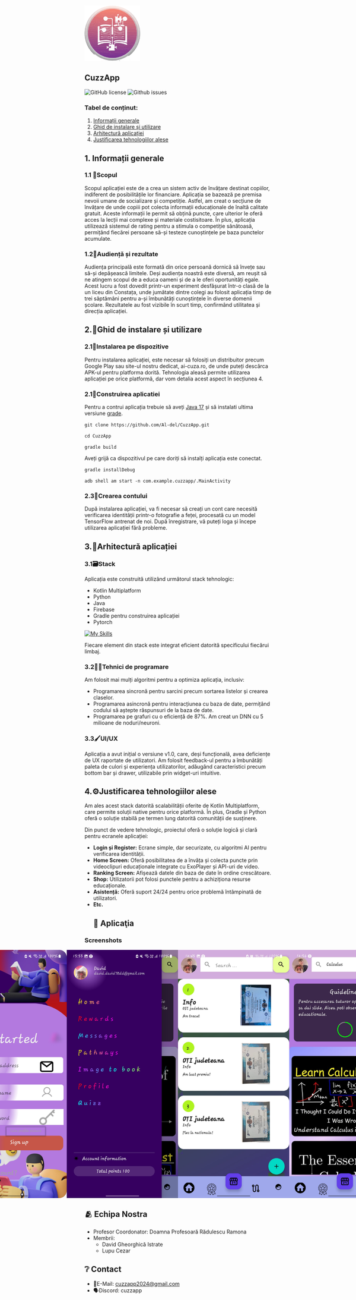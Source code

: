 <img width="150px" src="https://github.com/Al-del/CuzzApp/blob/master/app/src/main/res/drawable/iconitza.png" />

## CuzzApp
![GitHub license](https://img.shields.io/badge/licence-MIT-green)
![Github issues](https://img.shields.io/badge/issues-0%20open-yellow)
### Tabel de conținut:
1. [Informații generale](#informații-generale)
2. [Ghid de instalare și utilizare](#ghid-de-instalare-și-utilizare)
3. [Arhitectură aplicației](#arhitectură-aplicației)
4. [Justificarea tehnologiilor alese](#justificarea-tehnologiilor-alese)

## 1. Informații generale

### 1.1 🎯Scopul
Scopul aplicației este de a crea un sistem activ de învățare destinat copiilor, indiferent de posibilitățile lor financiare. Aplicația se bazează pe premisa nevoii umane de socializare și competiție. Astfel, am creat o secțiune de învățare de unde copiii pot colecta informații educaționale de înaltă calitate gratuit. Aceste informații le permit să obțină puncte, care ulterior le oferă acces la lecții mai complexe și materiale costisitoare. În plus, aplicația utilizează sistemul de rating pentru a stimula o competiție sănătoasă, permițând fiecărei persoane să-și testeze cunoștințele pe baza punctelor acumulate.

### 1.2👥Audiență și rezultate
Audiența principală este formată din orice persoană dornică să învețe sau să-și depășească limitele. Deși audiența noastră este diversă, am reușit să ne atingem scopul de a educa oameni și de a le oferi oportunități egale. Acest lucru a fost dovedit printr-un experiment desfășurat într-o clasă de la un liceu din Constața, unde jumătate dintre colegi au folosit aplicația timp de trei săptămâni pentru a-și îmbunătăți cunoștințele în diverse domenii școlare. Rezultatele au fost vizibile în scurt timp, confirmând utilitatea și direcția aplicației.

## 2.🔧Ghid de instalare și utilizare

### 2.1📲Instalarea pe dispozitive
Pentru instalarea aplicației, este necesar să folosiți un distribuitor precum Google Play sau site-ul nostru dedicat, ai-cuza.ro, de unde puteți descărca APK-ul pentru platforma dorită. Tehnologia aleasă permite utilizarea aplicației pe orice platformă, dar vom detalia acest aspect în secțiunea 4.
### 2.1📲Construirea aplicatiei
Pentru a contrui aplicația trebuie să aveți [Java 17](https://www.oracle.com/java/technologies/javase/jdk17-archive-downloads.html) și să instalati ultima versiune [grade](https://gradle.org/install/).
```
git clone https://github.com/Al-del/CuzzApp.git 
```
```
cd CuzzApp
```
```
gradle build
```
Aveți grijă ca dispozitivul pe care doriți să instalți aplicația este conectat.
```
gradle installDebug
```
```
adb shell am start -n com.example.cuzzapp/.MainActivity
```
### 2.3🔑Crearea contului
După instalarea aplicației, va fi necesar să creați un cont care necesită verificarea identității printr-o fotografie a feței, procesată cu un model TensorFlow antrenat de noi. După înregistrare, vă puteți loga și începe utilizarea aplicației fără probleme.

## 3.📐Arhitectură aplicației

### 3.1🗃️Stack
Aplicația este construită utilizând următorul stack tehnologic:
- Kotlin Multiplatform
- Python
- Java
- Firebase
- Gradle pentru construirea aplicației
- Pytorch

[![My Skills](https://skillicons.dev/icons?i=kotlin,python,java,firebase,gradle,pytorch)](https://skillpythonicons.dev)  

Fiecare element din stack este integrat eficient datorită specificului fiecărui limbaj.

### 3.2👨‍💻Tehnici de programare
Am folosit mai mulți algoritmi pentru a optimiza aplicația, inclusiv:
- Programarea sincronă pentru sarcini precum sortarea listelor și crearea claselor.
- Programarea asincronă pentru interacțiunea cu baza de date, permițând codului să aștepte răspunsuri de la baza de date.
- Programarea pe grafuri cu o eficiență de 87%. Am creat un DNN cu 5 milioane de noduri/neuroni.

### 3.3🖌️UI/UX
Aplicația a avut inițial o versiune v1.0, care, deși funcțională, avea deficiențe de UX raportate de utilizatori. Am folosit feedback-ul pentru a îmbunătăți paleta de culori și experiența utilizatorilor, adăugând caracteristici precum bottom bar și drawer, utilizabile prin widget-uri intuitive.

## 4.⚙️Justificarea tehnologiilor alese

Am ales acest stack datorită scalabilității oferite de Kotlin Multiplatform, care permite soluții native pentru orice platformă. În plus, Gradle și Python oferă o soluție stabilă pe termen lung datorită comunității de susținere.

Din punct de vedere tehnologic, proiectul oferă o soluție logică și clară pentru ecranele aplicației:
- **Login și Register:** Ecrane simple, dar securizate, cu algoritmi AI pentru verificarea identității.
- **Home Screen:** Oferă posibilitatea de a învăța și colecta puncte prin videoclipuri educaționale integrate cu ExoPlayer și API-uri de video.
- **Ranking Screen:** Afișează datele din baza de date în ordine crescătoare.
- **Shop:** Utilizatorii pot folosi punctele pentru a achiziționa resurse educaționale.
- **Asistență:** Oferă suport 24/24 pentru orice problemă întâmpinată de utilizatori.
- **Etc.**
  ## 📂 Aplicaţia
### Screenshots

<div style="display: flex; justify-content: center;">
    <img width="300px" src="https://github.com/Al-del/CuzzApp/blob/master/app/src/main/res/drawable/register.jpg" />
    <img width="300px" src="https://github.com/Al-del/CuzzApp/blob/master/app/src/main/res/drawable/drawer.jpg" />
    <img width="300px" src="https://github.com/Al-del/CuzzApp/blob/master/app/src/main/res/drawable/achievementuri.jpeg" />
  <img width="300px" src="https://github.com/Al-del/CuzzApp/blob/master/app/src/main/res/drawable/WhatsApp%20Image%202024-07-16%20at%2012.56.29.jpeg" />
</div>

## 🫂 Echipa Nostra

- Profesor Coordonator: Doamna Profesoară Rădulescu Ramona
- Membrii:
  - David Gheorghică Istrate
  - Lupu Cezar
## ❔ Contact

- 📧E-Mail: cuzzapp2024@gmail.com
- 🗣️Discord: cuzzapp
